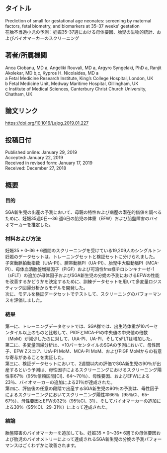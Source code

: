 ## タイトル
Prediction of small for gestational age neonates: screening by maternal factors, fetal biometry, and biomarkers at 35–37 weeks’ gestation  
在胎不当過小児の予測：妊娠35-37週における母体要因、胎児の生物的統計、およびバイオマーカーのスクリーニング

## 著者/所属機関
Anca Ciobanu, MD a, Angeliki Rouvali, MD a, Argyro Syngelaki, PhD a, Ranjit Akolekar, MD b,c, Kypros H. Nicolaides, MD a  
a Fetal Medicine Research Institute, King’s College Hospital, London, UK  
b Fetal Medicine Unit, Medway Maritime Hospital, Gillingham, UK  
c Institute of Medical Sciences, Canterbury Christ Church University, Chatham, UK

## 論文リンク
https://doi.org/10.1016/j.ajog.2019.01.227

## 投稿日付
Published online: January 29, 2019  
Accepted: January 22, 2019  
Received in revised form: January 17, 2019  
Received: December 27, 2018

## 概要
### 目的
SGA新生児の出産の予測において、母親の特性および病歴の潜在的価値を調べるために、妊娠35週0日〜36 週6日の胎児の体重（EFW）および胎盤障害のバイオマーカーを推定した。

### 材料および方法
妊娠35 + 0–36 + 6週間のスクリーニングを受けている19,209人のシングルトン妊娠のデータセットは、トレーニングセットと検証セットに分けられました。  
子宮動脈拍動指数（UtA-PI）、臍帯動脈PI（UA-PI）、胎児中大脳動脈PI（MCA-PI）、母体血清胎盤増殖因子（PlGF）および可溶性fms様チロシンキナーゼ-1（sFLT）の追加が母体因子およびSGA新生児の分娩の予測におけるEFWの性能を改善するかどうかを決定するために、訓練データセットを用いて多変量ロジスティック回帰分析からモデルを開発した。  
次に、モデルを検証データセットでテストして、スクリーニングのパフォーマンスを評価しました。

### 結果
第一に、トレーニングデータセットでは、SGA群では、出生時体重が10パーセンタイル以上のものと比較して、PlGFとMCA-PIの中央値の中央値の倍数（MoM）が減少したのに対して、UtA-PI、UA-PI、そしてsFLTは増加した。  
第二に、多変量回帰分析は、<10パーセンタイルのSGAの予測において、母性因子、EFW Zスコア、UtA-PI MoM、MCA-PI MoM、およびPlGF MoMからの有意な寄与があることを実証した。  
第三に、検証データセットにおいて、2週間以内の評価でSGA新生児の90％が出産するという予測は、母性因子によるスクリーニングにおけるスクリーニング陽性率67％（95％信頼区間[CI]、64〜70％）、母性要因、およびEFWによる23％、バイオマーカーの追加による21％が達成された。  
第四に、評価後の任意の段階で出産するSGA新生児の90％の予測は、母性因子によるスクリーニングにおいてスクリーニング陽性率66％（95％CI、65-67％）、母性要因とEFWの32％（95％CI、31）、そしてバイオマーカーの追加による30％（95％CI、29-31％）によって達成された。

### 結論
胎盤障害のバイオマーカーを追加しても、妊娠35 ± 0〜36± 6週での母体要因および胎児のバイオメトリーによって達成されるSGA新生児の分娩の予測パフォーマンスはごくわずかに改善されます。
